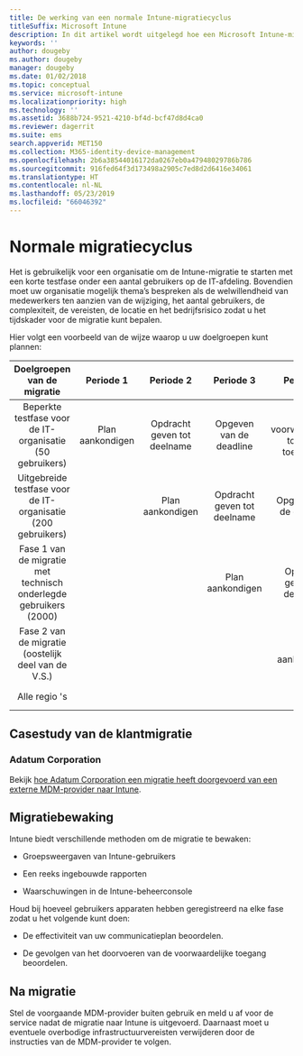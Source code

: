 ```yaml
---
title: De werking van een normale Intune-migratiecyclus
titleSuffix: Microsoft Intune
description: In dit artikel wordt uitgelegd hoe een Microsoft Intune-migratiecyclus werkt en worden voorbeelden gegeven van de wijze waarop u de migratiecycli kunt uitvoeren.
keywords: ''
author: dougeby
ms.author: dougeby
manager: dougeby
ms.date: 01/02/2018
ms.topic: conceptual
ms.service: microsoft-intune
ms.localizationpriority: high
ms.technology: ''
ms.assetid: 3688b724-9521-4210-bf4d-bcf47d8d4ca0
ms.reviewer: dagerrit
ms.suite: ems
search.appverid: MET150
ms.collection: M365-identity-device-management
ms.openlocfilehash: 2b6a38544016172da0267eb0a47948029786b786
ms.sourcegitcommit: 916fed64f3d173498a2905c7ed8d2d6416e34061
ms.translationtype: HT
ms.contentlocale: nl-NL
ms.lasthandoff: 05/23/2019
ms.locfileid: "66046392"
---
```

# <a name="typical-migration-cycle"></a>Normale migratiecyclus

Het is gebruikelijk voor een organisatie om de Intune-migratie te starten met een korte testfase onder een aantal gebruikers op de IT-afdeling. Bovendien moet uw organisatie mogelijk thema’s bespreken als de welwillendheid van medewerkers ten aanzien van de wijziging, het aantal gebruikers, de complexiteit, de vereisten, de locatie en het bedrijfsrisico zodat u het tijdskader voor de migratie kunt bepalen.

Hier volgt een voorbeeld van de wijze waarop u uw doelgroepen kunt plannen:

  | **Doelgroepen van de migratie** | **Periode 1** | **Periode 2** | **Periode 3** | **Periode 4** | **...**
|:---:|:---:|:---:|:---:|:---:|:---:|
| Beperkte testfase voor de IT-organisatie (50 gebruikers) | Plan aankondigen | Opdracht geven tot deelname | Opgeven van de deadline | De voorwaardelijke toegang toepassen |  |                                                        
| Uitgebreide testfase voor de IT-organisatie (200 gebruikers) |  | Plan aankondigen | Opdracht geven tot deelname | Opgeven van de deadline | De voorwaardelijke toegang toepassen |
| Fase 1 van de migratie met technisch onderlegde gebruikers (2000) |  |  | Plan aankondigen | Opdracht geven tot deelname | Opgeven van de deadline |
| Fase 2 van de migratie (oostelijk deel van de V.S.) |  |  |  | Plan aankondigen | Opdracht geven tot deelname |
| Alle regio 's |  |  |  |  | Plan aankondigen |

## <a name="customer-migration-case-study"></a>Casestudy van de klantmigratie

### <a name="adatum-corporation"></a>Adatum Corporation

Bekijk [hoe Adatum Corporation een migratie heeft doorgevoerd van een externe MDM-provider naar Intune](https://gallery.technet.microsoft.com/Intune-migration-guide-893a95e3?redir=0).

## <a name="monitoring-migration"></a>Migratiebewaking

Intune biedt verschillende methoden om de migratie te bewaken:

* Groepsweergaven van Intune-gebruikers

* Een reeks ingebouwde rapporten

* Waarschuwingen in de Intune-beheerconsole

Houd bij hoeveel gebruikers apparaten hebben geregistreerd na elke fase zodat u het volgende kunt doen:

-   De effectiviteit van uw communicatieplan beoordelen.

-   De gevolgen van het doorvoeren van de voorwaardelijke toegang beoordelen.


## <a name="post-migration"></a>Na migratie

Stel de voorgaande MDM-provider buiten gebruik en meld u af voor de service nadat de migratie naar Intune is uitgevoerd. Daarnaast moet u eventuele overbodige infrastructuurvereisten verwijderen door de instructies van de MDM-provider te volgen.
